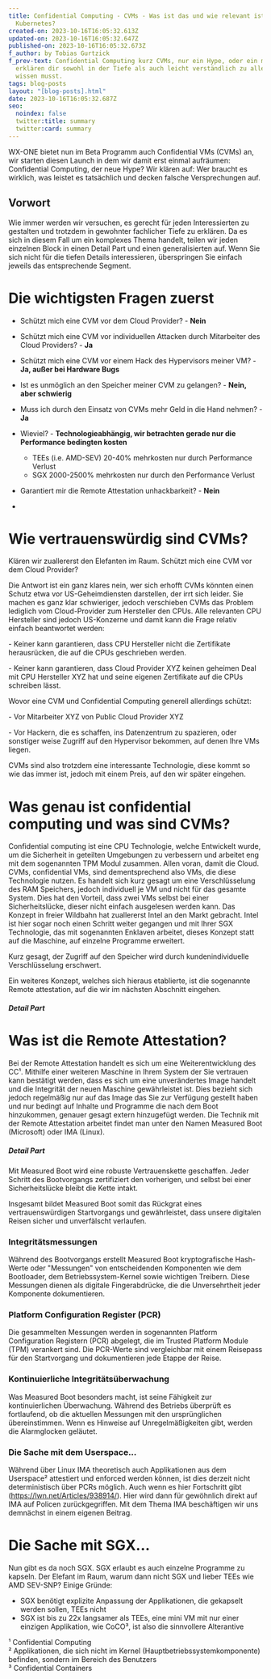 ```yaml
---
title: Confidential Computing - CVMs - Was ist das und wie relevant ist es für
  Kubernetes?
created-on: 2023-10-16T16:05:32.613Z
updated-on: 2023-10-16T16:05:32.647Z
published-on: 2023-10-16T16:05:32.673Z
f_author: by Tobias Gurtzick
f_prev-text: Confidential Computing kurz CVMs, nur ein Hype, oder ein muss? Wir
  erklären dir sowohl in der Tiefe als auch leicht verständlich zu allem, was du
  wissen musst.
tags: blog-posts
layout: "[blog-posts].html"
date: 2023-10-16T16:05:32.687Z
seo:
  noindex: false
  twitter:title: summary
  twitter:card: summary
---
```

WX-ONE bietet nun im Beta Programm auch Confidential VMs (CVMs) an, wir starten diesen Launch in dem wir damit erst einmal aufräumen: Confidential Computing, der neue Hype? Wir klären auf: Wer braucht es wirklich, was leistet es tatsächlich und decken falsche Versprechungen auf.

## Vorwort

Wie immer werden wir versuchen, es gerecht für jeden Interessierten zu gestalten und trotzdem in gewohnter fachlicher Tiefe zu erklären. Da es sich in diesem Fall um ein komplexes Thema handelt, teilen wir jeden einzelnen Block in einen Detail Part und einen generalisierten auf. Wenn Sie sich nicht für die tiefen Details interessieren, überspringen Sie einfach jeweils das entsprechende Segment.

# Die wichtigsten Fragen zuerst

* Schützt mich eine CVM vor dem Cloud Provider? - **Nein**
* Schützt mich eine CVM vor individuellen Attacken durch Mitarbeiter des Cloud Providers? - **Ja**
* Schützt mich eine CVM vor einem Hack des Hypervisors meiner VM? - **Ja, außer bei Hardware Bugs**
* Ist es unmöglich an den Speicher meiner CVM zu gelangen? - **Nein, aber schwierig**
* Muss ich durch den Einsatz von CVMs mehr Geld in die Hand nehmen? - **Ja**
* Wieviel? - **Technologieabhängig, wir betrachten gerade nur die Performance bedingten kosten**

  * TEEs (i.e. AMD-SEV) 20-40% mehrkosten nur durch Performance Verlust
  * SGX 2000-2500% mehrkosten nur durch den Performance Verlust
* Garantiert mir die Remote Attestation unhackbarkeit? - **Nein**
*

# Wie vertrauenswürdig sind CVMs?

Klären wir zuallererst den Elefanten im Raum. Schützt mich eine CVM vor dem Cloud Provider?

Die Antwort ist ein ganz klares nein, wer sich erhofft CVMs könnten einen Schutz etwa vor US-Geheimdiensten darstellen, der irrt sich leider. Sie machen es ganz klar schwieriger, jedoch verschieben CVMs das Problem lediglich vom Cloud-Provider zum Hersteller den CPUs. Alle relevanten CPU Hersteller sind jedoch US-Konzerne und damit kann die Frage relativ einfach beantwortet werden:

\- Keiner kann garantieren, dass CPU Hersteller nicht die Zertifikate herausrücken, die auf die CPUs geschrieben werden.

\- Keiner kann garantieren, dass Cloud Provider XYZ keinen geheimen Deal mit CPU Hersteller XYZ hat und seine eigenen Zertifikate auf die CPUs schreiben lässt.

Wovor eine CVM und Confidential Computing generell allerdings schützt:

\- Vor Mitarbeiter XYZ von Public Cloud Provider XYZ

\- Vor Hackern, die es schaffen, ins Datenzentrum zu spazieren, oder sonstiger weise Zugriff auf den Hypervisor bekommen, auf denen Ihre VMs liegen.

CVMs sind also trotzdem eine interessante Technologie, diese kommt so wie das immer ist, jedoch mit einem Preis, auf den wir später eingehen.

# Was genau ist confidential computing und was sind CVMs?

Confidential computing  ist eine CPU Technologie, welche Entwickelt wurde, um die Sicherheit in geteilten Umgebungen zu verbessern und arbeitet eng mit dem sogenannten TPM Modul zusammen. Allen voran, damit die Cloud. CVMs, confidential VMs, sind dementsprechend also VMs, die diese Technologie nutzen. Es handelt sich kurz gesagt um eine Verschlüsselung des RAM Speichers, jedoch individuell je VM und nicht für das gesamte System. Dies hat den Vorteil, dass zwei VMs selbst bei einer Sicherheitslücke, dieser nicht einfach ausgelesen werden kann. Das Konzept in freier Wildbahn hat zuallererst Intel an den Markt gebracht. Intel ist hier sogar noch einen Schritt weiter gegangen und mit Ihrer SGX Technologie, das mit sogenannten Enklaven arbeitet, dieses Konzept statt auf die Maschine, auf einzelne Programme erweitert.

Kurz gesagt, der Zugriff auf den Speicher wird durch kundenindividuelle Verschlüsselung erschwert. 

Ein weiteres Konzept, welches sich hieraus etablierte, ist die sogenannte Remote attestation, auf die wir im nächsten Abschnitt eingehen.

##### Detail Part

# Was ist die Remote Attestation?

Bei der Remote Attestation handelt es sich um eine Weiterentwicklung des CC¹. Mithilfe einer weiteren Maschine in Ihrem System der Sie vertrauen kann bestätigt werden, dass es sich um eine unverändertes Image handelt und die Integrität der neuen Maschine gewährleistet ist. Dies bezieht sich jedoch regelmäßig nur auf das Image das Sie zur Verfügung gestellt haben und nur bedingt auf Inhalte und Programme die nach dem Boot hinzukommen, genauer gesagt extern hinzugefügt werden. Die Technik mit der Remote Attestation arbeitet findet man unter den Namen Measured Boot (Microsoft) oder IMA (Linux).

##### Detail Part

Mit Measured Boot wird eine robuste Vertrauenskette geschaffen. Jeder Schritt des Bootvorgangs zertifiziert den vorherigen, und selbst bei einer Sicherheitslücke bleibt die Kette intakt.

Insgesamt bildet Measured Boot somit das Rückgrat eines vertrauenswürdigen Startvorgangs und gewährleistet, dass unsere digitalen Reisen sicher und unverfälscht verlaufen.

### Integritätsmessungen

Während des Bootvorgangs erstellt Measured Boot kryptografische Hash-Werte oder "Messungen" von entscheidenden Komponenten wie dem Bootloader, dem Betriebssystem-Kernel sowie wichtigen Treibern. Diese Messungen dienen als digitale Fingerabdrücke, die die Unversehrtheit jeder Komponente dokumentieren.

### Platform Configuration Register (PCR)

Die gesammelten Messungen werden in sogenannten Platform Configuration Registern (PCR) abgelegt, die im Trusted Platform Module (TPM) verankert sind. Die PCR-Werte sind vergleichbar mit einem Reisepass für den Startvorgang und dokumentieren jede Etappe der Reise.

### Kontinuierliche Integritätsüberwachung

Was Measured Boot besonders macht, ist seine Fähigkeit zur kontinuierlichen Überwachung. Während des Betriebs überprüft es fortlaufend, ob die aktuellen Messungen mit den ursprünglichen übereinstimmen. Wenn es Hinweise auf Unregelmäßigkeiten gibt, werden die Alarmglocken geläutet.

### Die Sache mit dem Userspace...

Während über Linux IMA theoretisch auch Applikationen aus dem Userspace² attestiert und enforced werden können, ist dies derzeit nicht deterministisch über PCRs möglich. Auch wenn es hier Fortschritt gibt (https://lwn.net/Articles/938914/). Hier wird dann für gewöhnlich direkt auf IMA auf Policen zurückgegriffen. Mit dem Thema IMA beschäftigen wir uns demnächst in einem eigenen Beitrag.

# Die Sache mit SGX...

Nun gibt es da noch SGX. SGX erlaubt es auch einzelne Programme zu kapseln. Der Elefant im Raum, warum dann nicht SGX und lieber TEEs wie AMD SEV-SNP? Einige Gründe:

* SGX benötigt explizite Anpassung der Applikationen, die gekapselt werden sollen, TEEs nicht
* SGX ist bis zu 22x langsamer als TEEs, eine mini VM mit nur einer einzigen Applikation, wie CoCO³, ist also die sinnvollere Alterantive

¹ Confidential Computing\
² Applikationen, die sich nicht im Kernel (Hauptbetriebssystemkomponente) befinden, sondern im Bereich des Benutzers\
³ Confidential Containers